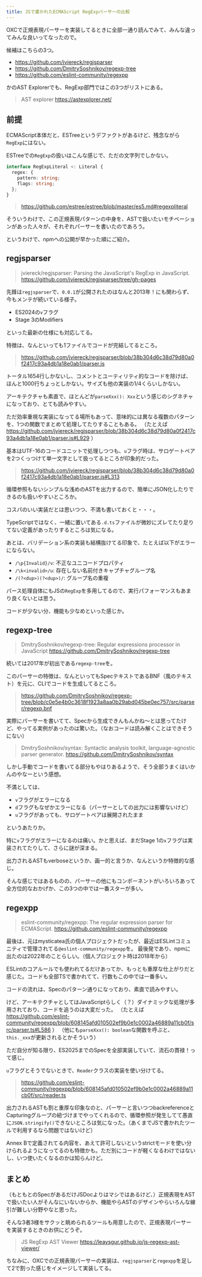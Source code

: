 ```yaml
---
title: JSで書かれたECMAScript RegExpパーサーの比較
---
```


OXCで正規表現パーサーを実装してるときに全部一通り読んでみて、みんな違ってみんな良いってなったので。

候補はこちらの3つ。

- https://github.com/jviereck/regjsparser
- https://github.com/DmitrySoshnikov/regexp-tree
- https://github.com/eslint-community/regexpp

かのAST Explorerでも、RegExp部門ではこの3つがリストにある。

> AST explorer
> https://astexplorer.net/

## 前提

ECMAScript本体だと、ESTreeというデファクトがあるけど、残念ながら`RegExp`にはない。

ESTreeでの`RegExp`の扱いはこんな感じで、ただの文字列でしかない。

```ts
interface RegExpLiteral <: Literal {
  regex: {
    pattern: string;
    flags: string;
  };
}
```

> https://github.com/estree/estree/blob/master/es5.md#regexpliteral

そういうわけで、この正規表現パターンの中身を、ASTで扱いたいモチベーションがあった人々が、それぞれパーサーを書いたのであろう。

というわけで、npmへの公開が早かった順にご紹介。

## regjsparser

> jviereck/regjsparser: Parsing the JavaScript's RegExp in JavaScript.
> https://github.com/jviereck/regjsparser/tree/gh-pages

先鋒は`regjsparser`で、`0.0.1`が公開されたのはなんと2013年！にも関わらず、今もメンテが続いている様子。

- ES2024の`v`フラグ
- Stage 3のModifiers

といった最新の仕様にも対応してる。

特徴は、なんといっても1ファイルでコードが完結してるところ。

> https://github.com/jviereck/regjsparser/blob/38b304d6c38d79d80a0f2417c93a4db1a18e0ab1/parser.js

トータル1654行しかないし、コメントとユーティリティ的なコードを除けば、ほんと1000行ちょっとしかない。サイズも他の実装の1/4くらいしかない。

アーキテクチャも素直で、ほとんどが`parseXxx(): Xxx`という感じのシグネチャになっており、とても読みやすい。

ただ効率重視な実装になってる場所もあって、意味的には異なる複数のパターンを、1つの関数でまとめて処理してたりすることもある。
（たとえば https://github.com/jviereck/regjsparser/blob/38b304d6c38d79d80a0f2417c93a4db1a18e0ab1/parser.js#L929 ）

基本はUTF-16のコードユニットで処理しつつも、`u`フラグ時は、サロゲートペアを2つくっつけて単一文字として扱ってるところが印象的だった。

> https://github.com/jviereck/regjsparser/blob/38b304d6c38d79d80a0f2417c93a4db1a18e0ab1/parser.js#L313

循環参照もないシンプルな浅めのASTを出力するので、簡単にJSON化したりできるのも扱いやすいところか。

コスパのいい実装だとは思いつつ、不満も書いておくと・・・。

TypeScriptではなく、一緒に置いてある`.d.ts`ファイルが微妙にズレてたり足りてない定義があったりするところは気になる。

あとは、バリデーション系の実装も結構抜けてる印象で、たとえば以下がエラーにならない。

- `/\p{Invalid}/v`: 不正なユニコードプロパティ
- `/\k<invalid>/u`: 存在しない名前付きキャプチャグループ名
- `/(?<dup>)(?<dup>)/`: グループ名の重複

パース処理自体にもJSの`RegExp`を多用してるので、実行パフォーマンスもあまり良くないとは思う。

コードが少ない分、機能も少なめといった感じか。


## regexp-tree

> DmitrySoshnikov/regexp-tree: Regular expressions processor in JavaScript
> https://github.com/DmitrySoshnikov/regexp-tree

続いては2017年が初出である`regexp-tree`を。

このパーサーの特徴は、なんといってもSpecテキストであるBNF（風のテキスト）を元に、CLIでコードを生成してるところ。

> https://github.com/DmitrySoshnikov/regexp-tree/blob/c0e5e4b0c3618f1923a8aa0b29abd045be0ec757/src/parser/regexp.bnf

実際にパーサーを書いてて、Specから生成できんもんかね〜とは思ってたけど、やってる実例があったのは驚いた。（なおコードは読み解くことはできそうにない）

> DmitrySoshnikov/syntax: Syntactic analysis toolkit, language-agnostic parser generator.
> https://github.com/DmitrySoshnikov/syntax

しかし手動でコードを書いてる部分もやはりあるようで、そう全部うまくはいかんのやなーという感想。

不満としては、

- `v`フラグがエラーになる
- `d`フラグもなぜかエラーになる（パーサーとしての出力には影響ないけど）
- `u`フラグがあっても、サロゲートペアは展開されたまま

というあたりか。

特に`v`フラグがエラーになるのは痛い。かと思えば、まだStage 1の`x`フラグは実装されてたりして、さらに謎が深まる。

出力されるASTもverboseというか、画一的と言うか、なんというか特徴的な感じ。

そんな感じではあるものの、パーサーの他にもコンポーネントがいろいろあって全方位的なおかげか、この3つの中では一番スターが多い。

## regexpp

> eslint-community/regexpp: The regular expression parser for ECMAScript.
> https://github.com/eslint-community/regexpp

最後は、元はmysticatea氏の個人プロジェクトだったが、最近はESLintコミュニティで管理されてる`@eslint-community/regexpp`を。
最後発であり、npmに出たのは2022年のことらしい。（個人プロジェクト時は2018年から）

ESLintのコアルールでも使われてるだけあってか、もっとも重厚な仕上がりだと感じた。コードも全部TSで書かれてて、行数もこの中では一番多い。

コードの流れは、Specのパターン通りになっており、素直で読みやすい。

けど、アーキテクチャとしてはJavaScriptらしく（？）ダイナミックな処理が多用されており、コードを追うのは大変だった。
（たとえば https://github.com/eslint-community/regexpp/blob/608145afd010502ef9b0e1c0002a46889a11cb0f/src/parser.ts#L586 ）
（他にも`parseXxx(): boolean`な関数を呼ぶと、`this._xxx`が更新されるとかそういう）

ただ自分が知る限り、ES2025までのSpecを全部実装していて、流石の貫禄！って感じ。

`u`フラグとそうでないときで、`Reader`クラスの実装を使い分けてる。

> https://github.com/eslint-community/regexpp/blob/608145afd010502ef9b0e1c0002a46889a11cb0f/src/reader.ts

出力されるASTも割と重厚な印象なのと、パーサーと言いつつbackreferenceとCapturingグループの紐づけまでやってくれるので、循環参照が発生してて愚直に`JSON.stringify()`できないところは気になった。（あくまでJSで書かれたツールで利用するなら問題ではないけど）

Annex Bで定義されてる内容を、あえて許可しないというstrictモードを使い分けられるようになってるのも特徴かも。ただ別にコードが軽くなるわけではないし、いつ使いたくなるのかは知らんけど。

## まとめ

（もともとのSpecがあるだけJSDocよりはマシではあるけど、）正規表現をASTで扱いたい人がそんなにいないからか、機能やらASTのデザインやらいろんな線引が難しい分野やなと思った。

そんな3者3様をサクッと眺められるツールも用意したので、正規表現パーサーを実装するときのお供にどうぞ。

> JS RegExp AST Viewer
> https://leaysgur.github.io/js-regexp-ast-viewer/

ちなみに、OXCでの正規表現パーサーの実装は、`regjsparser`と`regexpp`を足して2で割った感じをイメージして実装してる。
